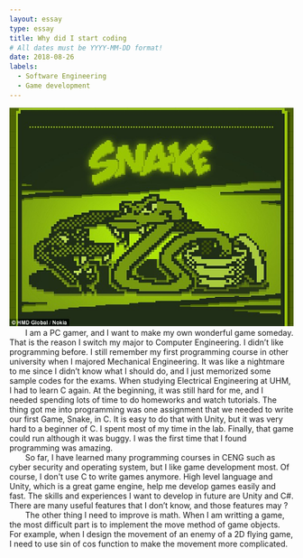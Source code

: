 ```yaml
---
layout: essay
type: essay
title: Why did I start coding
# All dates must be YYYY-MM-DD format!
date: 2018-08-26
labels:
  - Software Engineering
  - Game development
---
```


<img class="center floated image" src="../images/snake.jpg">

<div style="text-indent:2em">
  	I am a PC gamer, and I want to make my own wonderful game someday. That is the reason I switch my major to Computer Engineering. I didn’t like programming before. I still remember my first programming course in other university when I majored Mechanical Engineering. It was like a nightmare to me since I didn’t know what I should do, and I just memorized some sample codes for the exams. When studying Electrical Engineering at UHM, I had to learn C again. At the beginning, it was still hard for me, and I needed spending lots of time to do homeworks and watch tutorials. The thing got me into programming was one assignment that we needed to write our first Game, Snake, in C. It is easy to do that with Unity, but it was very hard to a beginner of C. I spent most of my time in the lab. Finally, that game could run although it was buggy. I was the first time that I found programming was amazing. 
</div>
<div style="text-indent:2em">
  	So far, I have learned many programming courses in CENG such as cyber security and operating system, but I like game development most. Of course, I don't use C to write games anymore. High level language and Unity, which is a great game engine, help me develop games easily and fast. The skills and experiences I want to develop in future are Unity and C#. There are many useful features that I don’t know, and those features may ?
	
</div>
<div style="text-indent:2em">
	The other thing I need to improve is math. When I am writting a game, the most difficult part is to implement the move method of game objects. For example, when I design the movement of an enemy of a 2D flying game, I need to use sin of cos function to make the movement more complicated. 

</div>


